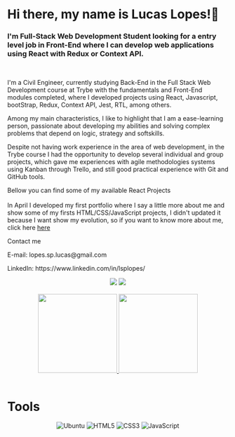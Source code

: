 <h1>Hi there, my name is Lucas Lopes!👋</h1>

<h3>I'm Full-Stack Web Development Student looking for a entry level job in Front-End where I can develop web applications using React with Redux or Context API.</h3>
<br/>
<p>I'm a Civil Engineer, currently studying Back-End in the Full Stack Web Development course at Trybe with the fundamentals and Front-End modules completed, where I developed projects using React, Javascript, bootStrap, Redux, Context API, Jest, RTL, among others.</p>

<p>Among my main characteristics, I like to highlight that I am a ease-learning person, passionate about developing my abilities and solving complex problems that depend on logic, strategy and softskills.</p>

<p>Despite not having work experience in the area of ​​web development, in the Trybe course I had the opportunity to develop several individual and group projects, which gave me experiences with agile methodologies systems using Kanban through Trello, and still good practical experience with Git and GitHub tools.</p>

<span>Bellow you can find some of my available React Projects</span>
<br/>
<br/>
<span>
  In April I developed my first portfolio where I say a little more about me and show some of my firsts HTML/CSS/JavaScript projects, I didn't updated it because I want show my evolution, so if you want to know more about me, click here
  <a href="https://lsplopes.github.io/" target="_blank">here</a>
</span>
<br/>


<p>Contact me</p>
<p>E-mail: lopes.sp.lucas@gmail.com</p>
<p>LinkedIn: https://www.linkedin.com/in/lsplopes/</p>

<div align="center">
  <a href = "mailto:lopes.sp.lucas@gmail.com"><img src="https://img.shields.io/badge/-Gmail-%23333?style=for-the-badge&logo=gmail&logoColor=white" target="_blank"></a>
  <a href="https://www.linkedin.com/in/lsplopes/" target="_blank"><img src="https://img.shields.io/badge/-LinkedIn-%230077B5?style=for-the-badge&logo=linkedin&logoColor=white" target="_blank"></a>
</div>
</br>
<div align="center">
  <a href="https://github.com/lsplopes">
  <img height="180em" src="https://github-readme-stats.vercel.app/api?username=lsplopes&show_icons=false&theme=dark&include_all_commits=true&count_private=true"/>
  <img height="180em" src="https://github-readme-stats.vercel.app/api/top-langs/?username=lsplopes&layout=compact&langs_count=5&theme=dark"/></a>
</div>
</br>
<h1>Tools</h1>
<div align="center">
  <img src="https://img.shields.io/badge/Ubuntu-E95420?style=for-the-badge&logo=ubuntu&logoColor=white" alt="Ubuntu" target="_blank">
    <img src="https://img.shields.io/badge/HTML5-E34F26?style=for-the-badge&logo=html5&logoColor=white" alt="HTML5" target="_blank">
  <img src="https://img.shields.io/badge/CSS3-1572B6?style=for-the-badge&logo=css3&logoColor=white" alt="CSS3" target="_blank">
  <img src="https://img.shields.io/badge/JavaScript-F7DF1E?style=for-the-badge&logo=javascript&logoColor=black" alt="JavaScript" target="_blank">
